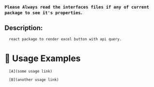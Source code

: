 ### `Please Always read the interfaces files if any of current package to see it's properties`.

## Description:

```sh
  react package to render excel button with api query.
```

# 🔨 Usage Examples

```typescript
  [A](some usage link)

  [B](another usage link)
```
